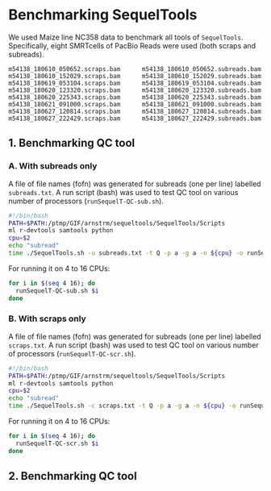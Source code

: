 # Benchmarking SequelTools


We used Maize line NC358 data to benchmark all tools of `SequelTools`. Specifically, eight SMRTcells of PacBio Reads were used (both scraps and subreads).

```
m54138_180610_050652.scraps.bam		 m54138_180610_050652.subreads.bam
m54138_180610_152029.scraps.bam		 m54138_180610_152029.subreads.bam
m54138_180619_053104.scraps.bam		 m54138_180619_053104.subreads.bam
m54138_180620_123320.scraps.bam		 m54138_180620_123320.subreads.bam
m54138_180620_225343.scraps.bam		 m54138_180620_225343.subreads.bam
m54138_180621_091000.scraps.bam		 m54138_180621_091000.subreads.bam
m54138_180627_120814.scraps.bam		 m54138_180627_120814.subreads.bam
m54138_180627_222429.scraps.bam		 m54138_180627_222429.subreads.bam
```




## 1. Benchmarking QC tool

### A. With subreads only

A file of file names (fofn) was generated for subreads (one per line) labelled `subreads.txt`. A run script (bash) was used to test QC tool on various number of processors (`runSequelT-QC-sub.sh`).

```bash
#!/bin/bash
PATH=$PATH:/ptmp/GIF/arnstrm/sequeltools/SequelTools/Scripts
ml r-devtools samtools python
cpu=$2
echo "subread"
time ./SequelTools.sh -u subreads.txt -t Q -p a -g a -n ${cpu} -o runSequelT-QC-sub_${cpu}_8-SMRTcells
```

For running it on 4 to 16 CPUs:

```bash
for i in $(seq 4 16); do
  runSequelT-QC-sub.sh $i
done
```

### B. With scraps only

A file of file names (fofn) was generated for subreads (one per line) labelled `scraps.txt`. A run script (bash) was used to test QC tool on various number of processors (`runSequelT-QC-scr.sh`).

```bash
#!/bin/bash
PATH=$PATH:/ptmp/GIF/arnstrm/sequeltools/SequelTools/Scripts
ml r-devtools samtools python
cpu=$2
echo "subread"
time ./SequelTools.sh -c scraps.txt -t Q -p a -g a -n ${cpu} -o runSequelT-QC-scr_${cpu}_8-SMRTcells
```

For running it on 4 to 16 CPUs:

```bash
for i in $(seq 4 16); do
  runSequelT-QC-scr.sh $i
done
```


## 2. Benchmarking QC tool
